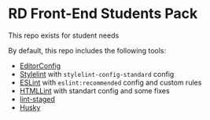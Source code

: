 # RD Front-End Students Pack

This repo exists for student needs

By default, this repo includes the following tools:
* [EditorConfig](https://editorconfig.org/)
* [Stylelint](https://stylelint.io) with `stylelint-config-standard` config
* [ESLint](https://eslint.org) with `eslint:recommended` config and custom rules
* [HTMLLint](https://github.com/htmllint/htmllint-cli) with standart config and some fixes
* [lint-staged](https://github.com/okonet/lint-staged)
* [Husky](https://github.com/typicode/husky)
